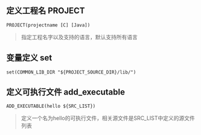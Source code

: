 ## 定义工程名 PROJECT

```
PROJECT(projectname [C] [Java])
```

> 指定工程名字以及支持的语言，默认支持所有语言

## 变量定义 set

```
set(COMMON_LIB_DIR "${PROJECT_SOURCE_DIR}/lib/")
```

## 定义可执行文件 add_executable

``` 
ADD_EXECUTABLE(hello ${SRC_LIST})
```

> 定义一个名为hello的可执行文件，相关源文件是SRC_LIST中定义的源文件列表